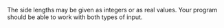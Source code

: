 The side lengths may be given as integers or as real values.
Your program should be able to work with both types of input.
